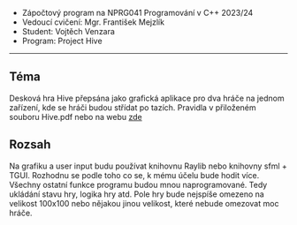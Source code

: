 - Zápočtový program na NPRG041 Programování v C++ 2023/24
- Vedoucí cvičení: Mgr. František Mejzlík 
- Student: Vojtěch Venzara
- Program: Project Hive
---
## Téma
Desková hra Hive přepsána jako grafická aplikace pro dva hráče na jednom zařízení, kde se hráči budou střídat po tazích. Pravidla v přiloženém souboru Hive.pdf nebo na webu [zde](https://themindcafe.com.sg/wp-content/uploads/2018/04/Hive.pdf) 
## Rozsah
Na grafiku a user input budu používat knihovnu Raylib nebo knihovny sfml + TGUI. Rozhodnu se podle toho co se, k mému účelu bude hodit více. 
Všechny ostatní funkce programu budou mnou naprogramované. Tedy ukládání stavu hry, logika hry atd. Pole hry bude nejspíše omezeno na velikost 100x100 nebo nějakou jinou velikost, které nebude omezovat moc hráče.